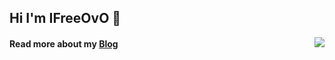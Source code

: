 ## Hi I'm IFreeOvO 👋

<img align="right" src="https://github-readme-stats.vercel.app/api?username=IFreeOvO&show_icons=true&hide_border=false&icon_color=ffb90f&title_color=586069&count_private=true&include_all_commits=true">


#### Read more about my [Blog](https://ifreeovo.xyz/)